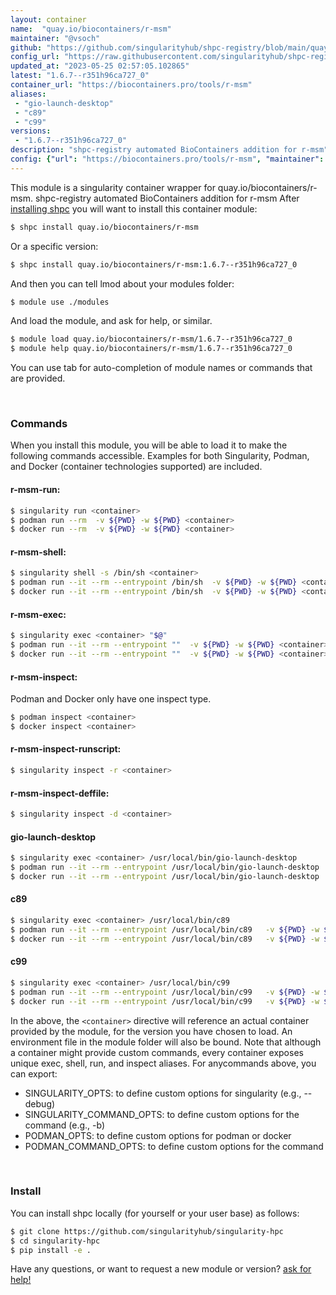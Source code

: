 ```yaml
---
layout: container
name:  "quay.io/biocontainers/r-msm"
maintainer: "@vsoch"
github: "https://github.com/singularityhub/shpc-registry/blob/main/quay.io/biocontainers/r-msm/container.yaml"
config_url: "https://raw.githubusercontent.com/singularityhub/shpc-registry/main/quay.io/biocontainers/r-msm/container.yaml"
updated_at: "2023-05-25 02:57:05.102865"
latest: "1.6.7--r351h96ca727_0"
container_url: "https://biocontainers.pro/tools/r-msm"
aliases:
 - "gio-launch-desktop"
 - "c89"
 - "c99"
versions:
 - "1.6.7--r351h96ca727_0"
description: "shpc-registry automated BioContainers addition for r-msm"
config: {"url": "https://biocontainers.pro/tools/r-msm", "maintainer": "@vsoch", "description": "shpc-registry automated BioContainers addition for r-msm", "latest": {"1.6.7--r351h96ca727_0": "sha256:2ec88f16fa4621b191beb1e1407950d9f6d4caa3487b17e357ce806b3f814a73"}, "tags": {"1.6.7--r351h96ca727_0": "sha256:2ec88f16fa4621b191beb1e1407950d9f6d4caa3487b17e357ce806b3f814a73"}, "docker": "quay.io/biocontainers/r-msm", "aliases": {"gio-launch-desktop": "/usr/local/bin/gio-launch-desktop", "c89": "/usr/local/bin/c89", "c99": "/usr/local/bin/c99"}}
---
```


This module is a singularity container wrapper for quay.io/biocontainers/r-msm.
shpc-registry automated BioContainers addition for r-msm
After [installing shpc](#install) you will want to install this container module:


```bash
$ shpc install quay.io/biocontainers/r-msm
```

Or a specific version:

```bash
$ shpc install quay.io/biocontainers/r-msm:1.6.7--r351h96ca727_0
```

And then you can tell lmod about your modules folder:

```bash
$ module use ./modules
```

And load the module, and ask for help, or similar.

```bash
$ module load quay.io/biocontainers/r-msm/1.6.7--r351h96ca727_0
$ module help quay.io/biocontainers/r-msm/1.6.7--r351h96ca727_0
```

You can use tab for auto-completion of module names or commands that are provided.

<br>

### Commands

When you install this module, you will be able to load it to make the following commands accessible.
Examples for both Singularity, Podman, and Docker (container technologies supported) are included.

#### r-msm-run:

```bash
$ singularity run <container>
$ podman run --rm  -v ${PWD} -w ${PWD} <container>
$ docker run --rm  -v ${PWD} -w ${PWD} <container>
```

#### r-msm-shell:

```bash
$ singularity shell -s /bin/sh <container>
$ podman run --it --rm --entrypoint /bin/sh  -v ${PWD} -w ${PWD} <container>
$ docker run --it --rm --entrypoint /bin/sh  -v ${PWD} -w ${PWD} <container>
```

#### r-msm-exec:

```bash
$ singularity exec <container> "$@"
$ podman run --it --rm --entrypoint ""  -v ${PWD} -w ${PWD} <container> "$@"
$ docker run --it --rm --entrypoint ""  -v ${PWD} -w ${PWD} <container> "$@"
```

#### r-msm-inspect:

Podman and Docker only have one inspect type.

```bash
$ podman inspect <container>
$ docker inspect <container>
```

#### r-msm-inspect-runscript:

```bash
$ singularity inspect -r <container>
```

#### r-msm-inspect-deffile:

```bash
$ singularity inspect -d <container>
```


#### gio-launch-desktop

```bash
$ singularity exec <container> /usr/local/bin/gio-launch-desktop
$ podman run --it --rm --entrypoint /usr/local/bin/gio-launch-desktop   -v ${PWD} -w ${PWD} <container> -c " $@"
$ docker run --it --rm --entrypoint /usr/local/bin/gio-launch-desktop   -v ${PWD} -w ${PWD} <container> -c " $@"
```


#### c89

```bash
$ singularity exec <container> /usr/local/bin/c89
$ podman run --it --rm --entrypoint /usr/local/bin/c89   -v ${PWD} -w ${PWD} <container> -c " $@"
$ docker run --it --rm --entrypoint /usr/local/bin/c89   -v ${PWD} -w ${PWD} <container> -c " $@"
```


#### c99

```bash
$ singularity exec <container> /usr/local/bin/c99
$ podman run --it --rm --entrypoint /usr/local/bin/c99   -v ${PWD} -w ${PWD} <container> -c " $@"
$ docker run --it --rm --entrypoint /usr/local/bin/c99   -v ${PWD} -w ${PWD} <container> -c " $@"
```



In the above, the `<container>` directive will reference an actual container provided
by the module, for the version you have chosen to load. An environment file in the
module folder will also be bound. Note that although a container
might provide custom commands, every container exposes unique exec, shell, run, and
inspect aliases. For anycommands above, you can export:

 - SINGULARITY_OPTS: to define custom options for singularity (e.g., --debug)
 - SINGULARITY_COMMAND_OPTS: to define custom options for the command (e.g., -b)
 - PODMAN_OPTS: to define custom options for podman or docker
 - PODMAN_COMMAND_OPTS: to define custom options for the command

<br>

### Install

You can install shpc locally (for yourself or your user base) as follows:

```bash
$ git clone https://github.com/singularityhub/singularity-hpc
$ cd singularity-hpc
$ pip install -e .
```

Have any questions, or want to request a new module or version? [ask for help!](https://github.com/singularityhub/singularity-hpc/issues)
